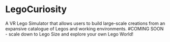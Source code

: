# LegoCuriosity
A VR Lego Simulator that allows users to build large-scale creations from an expansive catalogue of Legos and working environments. #COMING SOON - scale down to Lego Size and explore your own Lego World!

